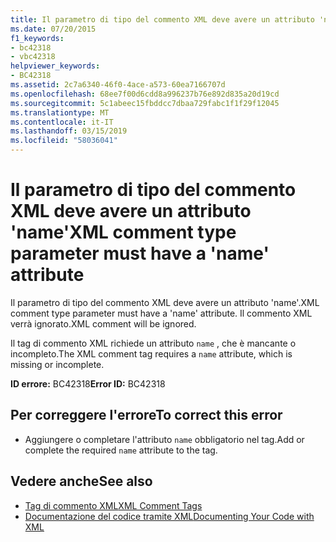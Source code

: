 ```yaml
---
title: Il parametro di tipo del commento XML deve avere un attributo 'name'
ms.date: 07/20/2015
f1_keywords:
- bc42318
- vbc42318
helpviewer_keywords:
- BC42318
ms.assetid: 2c7a6340-46f0-4ace-a573-60ea7166707d
ms.openlocfilehash: 68ee7f00d6cdd8a996237b76e892d835a20d19cd
ms.sourcegitcommit: 5c1abeec15fbddcc7dbaa729fabc1f1f29f12045
ms.translationtype: MT
ms.contentlocale: it-IT
ms.lasthandoff: 03/15/2019
ms.locfileid: "58036041"
---
```

# <a name="xml-comment-type-parameter-must-have-a-name-attribute"></a><span data-ttu-id="2b497-102">Il parametro di tipo del commento XML deve avere un attributo 'name'</span><span class="sxs-lookup"><span data-stu-id="2b497-102">XML comment type parameter must have a 'name' attribute</span></span>
<span data-ttu-id="2b497-103">Il parametro di tipo del commento XML deve avere un attributo 'name'.</span><span class="sxs-lookup"><span data-stu-id="2b497-103">XML comment type parameter must have a 'name' attribute.</span></span> <span data-ttu-id="2b497-104">Il commento XML verrà ignorato.</span><span class="sxs-lookup"><span data-stu-id="2b497-104">XML comment will be ignored.</span></span>  
  
 <span data-ttu-id="2b497-105">Il tag di commento XML richiede un attributo `name` , che è mancante o incompleto.</span><span class="sxs-lookup"><span data-stu-id="2b497-105">The XML comment tag requires a `name` attribute, which is missing or incomplete.</span></span>  
  
 <span data-ttu-id="2b497-106">**ID errore:** BC42318</span><span class="sxs-lookup"><span data-stu-id="2b497-106">**Error ID:** BC42318</span></span>  
  
## <a name="to-correct-this-error"></a><span data-ttu-id="2b497-107">Per correggere l'errore</span><span class="sxs-lookup"><span data-stu-id="2b497-107">To correct this error</span></span>  
  
-   <span data-ttu-id="2b497-108">Aggiungere o completare l'attributo `name` obbligatorio nel tag.</span><span class="sxs-lookup"><span data-stu-id="2b497-108">Add or complete the required `name` attribute to the tag.</span></span>  
  
## <a name="see-also"></a><span data-ttu-id="2b497-109">Vedere anche</span><span class="sxs-lookup"><span data-stu-id="2b497-109">See also</span></span>

- [<span data-ttu-id="2b497-110">Tag di commento XML</span><span class="sxs-lookup"><span data-stu-id="2b497-110">XML Comment Tags</span></span>](../../visual-basic/language-reference/xmldoc/index.md)
- [<span data-ttu-id="2b497-111">Documentazione del codice tramite XML</span><span class="sxs-lookup"><span data-stu-id="2b497-111">Documenting Your Code with XML</span></span>](../../visual-basic/programming-guide/program-structure/documenting-your-code-with-xml.md)
